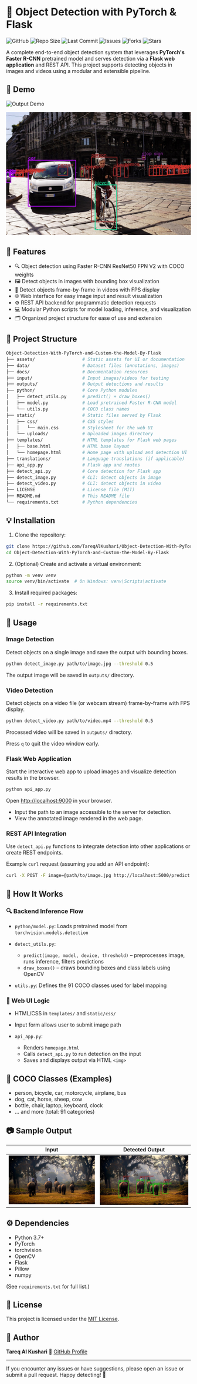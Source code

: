 # 🎯 Object Detection with PyTorch & Flask

![GitHub](https://img.shields.io/github/license/TareqAlKushari/Object-Detection-With-PyTorch-and-Custom-the-Model-By-Flask)
![Repo Size](https://img.shields.io/github/repo-size/TareqAlKushari/Object-Detection-With-PyTorch-and-Custom-the-Model-By-Flask)
![Last Commit](https://img.shields.io/github/last-commit/TareqAlKushari/Object-Detection-With-PyTorch-and-Custom-the-Model-By-Flask)
![Issues](https://img.shields.io/github/issues/TareqAlKushari/Object-Detection-With-PyTorch-and-Custom-the-Model-By-Flask)
![Forks](https://img.shields.io/github/forks/TareqAlKushari/Object-Detection-With-PyTorch-and-Custom-the-Model-By-Flask?style=social)
![Stars](https://img.shields.io/github/stars/TareqAlKushari/Object-Detection-With-PyTorch-and-Custom-the-Model-By-Flask?style=social)

A complete end-to-end object detection system that leverages **PyTorch's Faster R-CNN** pretrained model and serves detection via a **Flask web application** and REST API. This project supports detecting objects in images and videos using a modular and extensible pipeline.

## 📸 Demo

![Output Demo](assets/video2.gif)

![Screenshot of the model.](/outputs/street_t05.jpg)

## 🚀 Features

- 🔍 Object detection using Faster R-CNN ResNet50 FPN V2 with COCO weights
- 🖼️ Detect objects in images with bounding box visualization
- 🎥 Detect objects frame-by-frame in videos with FPS display
- 🌐 Web interface for easy image input and result visualization
- ⚙️ REST API backend for programmatic detection requests
- 💻 Modular Python scripts for model loading, inference, and visualization
- 🗂️ Organized project structure for ease of use and extension

## 📁 Project Structure

```bash
Object-Detection-With-PyTorch-and-Custom-the-Model-By-Flask
├── assets/                  # Static assets for UI or documentation
├── data/                    # Dataset files (annotations, images)
├── docs/                    # Documentation resources
├── input/                   # Input images/videos for testing
├── outputs/                 # Output detections and results
├── python/                  # Core Python modules
│   ├── detect_utils.py      # predict() + draw_boxes()
│   ├── model.py             # Load pretrained Faster R-CNN model
│   └── utils.py             # COCO class names
├── static/                  # Static files served by Flask
│   ├── css/                 # CSS styles
│   │   └── main.css         # Stylesheet for the web UI
│   └── uploads/             # Uploaded images directory
├── templates/               # HTML templates for Flask web pages
│   ├── base.html            # HTML base layout
│   └── homepage.html        # Home page with upload and detection UI
├── translations/            # Language translations (if applicable)
├── api_app.py               # Flask app and routes
├── detect_api.py            # Core detection for Flask app
├── detect_image.py          # CLI: detect objects in image
├── detect_video.py          # CLI: detect objects in video
├── LICENSE                  # License file (MIT)
├── README.md                # This README file
└── requirements.txt         # Python dependencies
```

## 💡 Installation

1. Clone the repository:

```bash
git clone https://github.com/TareqAlKushari/Object-Detection-With-PyTorch-and-Custom-the-Model-By-Flask.git
cd Object-Detection-With-PyTorch-and-Custom-the-Model-By-Flask
```

2. (Optional) Create and activate a virtual environment:

```bash
python -m venv venv
source venv/bin/activate  # On Windows: venv\Scripts\activate
```

3. Install required packages:

```bash
pip install -r requirements.txt
```

## 🎯 Usage

### Image Detection

Detect objects on a single image and save the output with bounding boxes.

```bash
python detect_image.py path/to/image.jpg --threshold 0.5
```

The output image will be saved in `outputs/` directory.

### Video Detection

Detect objects on a video file (or webcam stream) frame-by-frame with FPS display.

```bash
python detect_video.py path/to/video.mp4 --threshold 0.5
```

Processed video will be saved in `outputs/` directory.

Press `q` to quit the video window early.

### Flask Web Application

Start the interactive web app to upload images and visualize detection results in the browser.

```bash
python api_app.py
```

Open [http://localhost:9000](http://localhost:9000) in your browser.

* Input the path to an image accessible to the server for detection.
* View the annotated image rendered in the web page.

### REST API Integration

Use `detect_api.py` functions to integrate detection into other applications or create REST endpoints.

Example `curl` request (assuming you add an API endpoint):

```bash
curl -X POST -F image=@path/to/image.jpg http://localhost:5000/predict
```

## 🧠 How It Works

### 🔍 Backend Inference Flow

* `python/model.py`: Loads pretrained model from `torchvision.models.detection`
* `detect_utils.py`:

  * `predict(image, model, device, threshold)` – preprocesses image, runs inference, filters predictions
  * `draw_boxes()` – draws bounding boxes and class labels using OpenCV
* `utils.py`: Defines the 91 COCO classes used for label mapping

### 🎨 Web UI Logic

* HTML/CSS in `templates/` and `static/css/`
* Input form allows user to submit image path
* `api_app.py`:

  * Renders `homepage.html`
  * Calls `detect_api.py` to run detection on the input
  * Saves and displays output via HTML `<img>`

## 🧾 COCO Classes (Examples)

* person, bicycle, car, motorcycle, airplane, bus
* dog, cat, horse, sheep, cow
* bottle, chair, laptop, keyboard, clock
* ... and more (total: 91 categories)

## 📷 Sample Output

|                 **Input**                 |               **Detected Output**               |
| :---------------------------------------: | :---------------------------------------------: |
| <img src="input/image_1.jpg" width="300"/> | <img src="outputs/image_1_t05_v2.jpg" width="300"/> |

## ⚙️ Dependencies

* Python 3.7+
* PyTorch
* torchvision
* OpenCV
* Flask
* Pillow
* numpy

(See `requirements.txt` for full list.)

## 📄 License

This project is licensed under the [MIT License](LICENSE).

## 👤 Author

**Tareq Al Kushari**
🔗 [GitHub Profile](https://github.com/TareqAlKushari)

---

If you encounter any issues or have suggestions, please open an issue or submit a pull request.
Happy detecting! 🚀

